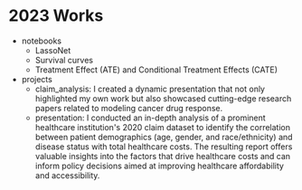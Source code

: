 # 2023 Works
* notebooks
    - LassoNet
    - Survival curves
    - Treatment Effect (ATE) and Conditional Treatment Effects (CATE)
* projects
    - claim_analysis: I created a dynamic presentation that not only highlighted my own work but also showcased cutting-edge research papers related to modeling cancer drug response. 
    - presentation: I conducted an in-depth analysis of a prominent healthcare institution's 2020 claim dataset to identify the correlation between patient demographics (age, gender, and race/ethnicity) and disease status with total healthcare costs. The resulting report offers valuable insights into the factors that drive healthcare costs and can inform policy decisions aimed at improving healthcare affordability and accessibility.

